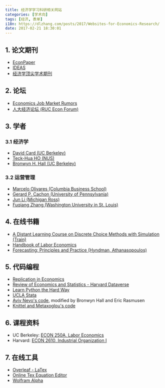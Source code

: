 ```yaml
---
title: 经济学学习科研相关网站
categories: [学术向]
tags: [经济, 表单]
i18n: https://dlzhang.com/posts/2017/Websites-for-Economics-Research/
date: 2017-02-21 18:30:01
---
```


## 1. 论文期刊

- [EconPaper](http://econpapers.repec.org/)
- [IDEAS](https://ideas.repec.org/)
- [经济学顶尖学术期刊](http://blog.donglei.me/posts/40e31eef/)<!--more-->

## 2. 论坛

- [Economics Job Market Rumors](https://www.econjobrumors.com/)
- [人大经济论坛 (RUC Econ Forum)](http://bbs.pinggu.org/?fromuid=3790507)

## 3. 学者

### 3.1 经济学

- [David Card (UC Berkeley)](http://davidcard.berkeley.edu/)
- [Teck-Hua HO (NUS)](http://www.teckho.com/)
- [Bronwyn H. Hall (UC Berkeley)](http://eml.berkeley.edu/~bhhall/)

### 3.2 运营管理

- [Marcelo Olivares (Columbia Business School)](http://www.marcelo-olivares.com/)
- [Gerard P. Cachon (University of Pennsylvania)](http://opim.wharton.upenn.edu/~cachon/)
- [Jun Li (Michigan Ross)](https://sites.google.com/a/umich.edu/junli/)
- [Fuqiang Zhang (Washington University in St. Louis)](http://apps.olin.wustl.edu/faculty/zhang/)

## 4. 在线书籍

- [A Distant Learning Course on Discrete Choice Methods with Simulation (Train)](https://eml.berkeley.edu/~train/distant.html)
- [Handbook of Labor Economics](http://www.sciencedirect.com/science/handbooks/15734463)
- [Forecasting: Principles and Practice (Hyndman, Athana­sopou­los)](https://www.otexts.org/fpp)

## 5. 代码编程

- [Replication in Economics](http://replication.uni-goettingen.de/)
- [Review of Economics and Statistics - Harvard Dataverse](https://dataverse.harvard.edu/dataverse/restat)
- [Learn Python the Hard Way](https://learnpythonthehardway.org/book/)
- [UCLA Stata](http://www.ats.ucla.edu/stat/stata/)
- [Aviv Nevo's code](http://eml.berkeley.edu/~bhhall/e220c/rc_dc_code.htm), modified by Bronwyn Hall and Eric Rasmusen
- [Knittel and Metaxoglou's code](http://web.mit.edu/knittel/www/KM_website.html)

## 6. 课程资料

- UC Berkeley: [ECON 250A, Labor Economics](https://eml.berkeley.edu/~webfac/card/e250a_f16/e250a.shtml)
- Harvard: [ECON 2610, Industrial Organization I](https://canvas.harvard.edu/courses/5808)

## 7. 在线工具

- [Overleaf - LaTex](https://www.overleaf.com/)
- [Online Tex Equation Editor](http://latex.codecogs.com/eqneditor/editor.php)
- [Wolfram Alpha](http://www.wolframalpha.com/)